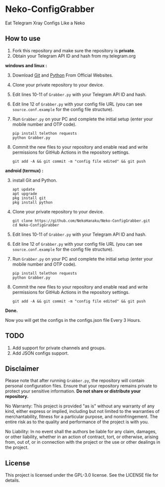 # Neko-ConfigGrabber
Eat Telegram Xray Configs Like a Neko

## How to use
1. Fork this repository and make sure the repository is **private**.
2. Obtain your Telegram API ID and hash from my.telegram.org
   
**windows and linux :**
   
  3. Download [Git](https://git-scm.com/downloads) and [Python](https://www.python.org/downloads/) From Official Websites.
  
  4. Clone your private repository to your device.
  
  5. Edit lines 10-11 of `Grabber.py` with your Telegram API ID and hash.
     
  6. Edit line 12 of `Grabber.py` with your config file URL (you can see `source.conf.example` for the config file structure).
     
  7. Run `Grabber.py` on your PC and complete the initial setup (enter your mobile number and OTP code).
     
     ```
     pip install telethon requests
     python Grabber.py
     ```
     
  8. Commit the new files to your repository and enable read and write permissions for GitHub Actions in the repository settings.

     ```
     git add -A && git commit -m "config file edited" && git push
     ```

**android (termux) :**

  3. install Git and Python.

     ```
     apt update
     apt upgrade
     pkg install git
     pkg install python
     ```
     
  4. Clone your private repository to your device.

     ```
     git clone https://github.com/NekoHanaku/Neko-ConfigGrabber.git
     cd Neko-ConfigGrabber
     ```
     
  5. Edit lines 10-11 of `Grabber.py` with your Telegram API ID and hash.
  6. Edit line 12 of `Grabber.py` with your config file URL (you can see `source.conf.example` for the config file structure).
  7. Run `Grabber.py` on your PC and complete the initial setup (enter your mobile number and OTP code).

     ```
     pip install telethon requests
     python Grabber.py
     ```

  8. Commit the new files to your repository and enable read and write permissions for GitHub Actions in the repository settings.
      
      ```
      git add -A && git commit -m "config file edited" && git push
      ```

**Done.**

Now you will get the configs in the configs.json file Every 3 Hours.

## TODO
1. Add support for private channels and groups.
2. Add JSON configs support.

## Disclaimer

Please note that after running `Grabber.py`, the repository will contain personal configuration files. Ensure that your repository remains private to protect your sensitive information. **Do not share or distribute your repository.**

No Warranty: This project is provided "as is" without any warranty of any kind, either express or implied, including but not limited to the warranties of merchantability, fitness for a particular purpose, and noninfringement. The entire risk as to the quality and performance of the project is with you.

No Liability: In no event shall the authors be liable for any claim, damages, or other liability, whether in an action of contract, tort, or otherwise, arising from, out of, or in connection with the project or the use or other dealings in the project.

## License

This project is licensed under the GPL-3.0 license. See the LICENSE file for details.
